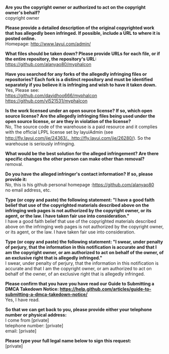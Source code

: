 **Are you the copyright owner or authorized to act on the copyright owner's behalf?**  
copyright owner

**Please provide a detailed description of the original copyrighted work that has allegedly been infringed. If possible, include a URL to where it is posted online.**   
Homepage: http://www.layui.com/admin/

**What files should be taken down? Please provide URLs for each file, or if the entire repository, the repository's URL:**  
https://github.com/alanyao80/myphalcon

**Have you searched for any forks of the allegedly infringing files or repositories? Each fork is a distinct repository and must be identified separately if you believe it is infringing and wish to have it taken down.**  
Yes, Please see:  
https://github.com/davidhoo666/myphalcon  
https://github.com/yl521531/myphalcon  

**Is the work licensed under an open source license? If so, which open source license? Are the allegedly infringing files being used under the open source license, or are they in violation of the license?**   
No, The source code of the warehouse is a paid resource and it complies with the official LPPL license set by layuiAdmin (see http://fly.layui.com/jie/24363/、http://fly.layui.com/jie/26280/). So the warehouse is seriously infringing.  

**What would be the best solution for the alleged infringement? Are there specific changes the other person can make other than removal?**   
removal.

**Do you have the alleged infringer's contact information? If so, please provide it:**  
No, this is his github personal homepage :https://github.com/alanyao80   
no email address, etc.

**Type (or copy and paste) the following statement: "I have a good faith belief that use of the copyrighted materials described above on the infringing web pages is not authorized by the copyright owner, or its agent, or the law. I have taken fair use into consideration."**   
I have a good faith belief that use of the copyrighted materials described above on the infringing web pages is not authorized by the copyright owner, or its agent, or the law. I have taken fair use into consideration.

**Type (or copy and paste) the following statement: "I swear, under penalty of perjury, that the information in this notification is accurate and that I am the copyright owner, or am authorized to act on behalf of the owner, of an exclusive right that is allegedly infringed."**   
I swear, under penalty of perjury, that the information in this notification is accurate and that I am the copyright owner, or am authorized to act on behalf of the owner, of an exclusive right that is allegedly infringed.

**Please confirm that you have you have read our Guide to Submitting a DMCA Takedown Notice: https://help.github.com/articles/guide-to-submitting-a-dmca-takedown-notice/**   
Yes, I have read.

**So that we can get back to you, please provide either your telephone number or physical address:**   
I come from [private]    
telephone number: [private]    
email: [private]     

**Please type your full legal name below to sign this request:**   
[private]
